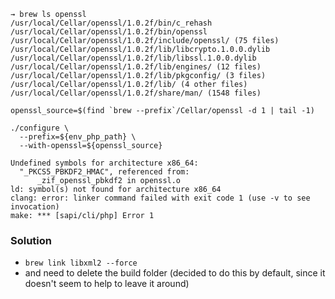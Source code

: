 ```
→ brew ls openssl
/usr/local/Cellar/openssl/1.0.2f/bin/c_rehash
/usr/local/Cellar/openssl/1.0.2f/bin/openssl
/usr/local/Cellar/openssl/1.0.2f/include/openssl/ (75 files)
/usr/local/Cellar/openssl/1.0.2f/lib/libcrypto.1.0.0.dylib
/usr/local/Cellar/openssl/1.0.2f/lib/libssl.1.0.0.dylib
/usr/local/Cellar/openssl/1.0.2f/lib/engines/ (12 files)
/usr/local/Cellar/openssl/1.0.2f/lib/pkgconfig/ (3 files)
/usr/local/Cellar/openssl/1.0.2f/lib/ (4 other files)
/usr/local/Cellar/openssl/1.0.2f/share/man/ (1548 files)
```

```
openssl_source=$(find `brew --prefix`/Cellar/openssl -d 1 | tail -1)

./configure \
  --prefix=${env_php_path} \
  --with-openssl=${openssl_source}
```

```
Undefined symbols for architecture x86_64:
  "_PKCS5_PBKDF2_HMAC", referenced from:
      _zif_openssl_pbkdf2 in openssl.o
ld: symbol(s) not found for architecture x86_64
clang: error: linker command failed with exit code 1 (use -v to see invocation)
make: *** [sapi/cli/php] Error 1
```

### Solution

- `brew link libxml2 --force`
- and need to delete the build folder (decided to do this by default, since it doesn't seem to help to leave it around)
